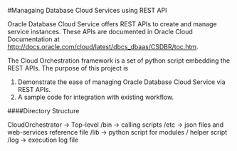 #Managaing Database Cloud Services using REST API

Oracle Database Cloud Service offers REST APIs to create and manage service instances. These APIs are documented in Oracle Cloud Documentation at http://docs.oracle.com/cloud/latest/dbcs_dbaas/CSDBR/toc.htm. 

The Cloud Orchestration framework is a set of python script embedding the REST APIs. The purpose of this project is

1.  Demonstrate the ease of managing Oracle Database Cloud Service via REST APIs.
2.  A sample code for integration with existing workflow.

####Directory Structure

CloudOrchestrator -> Top-level 
  /bin -> calling scripts 
  /etc -> json files and web-services reference file
  /lib -> python script for modules / helper script
  /log -> execution log file
  



